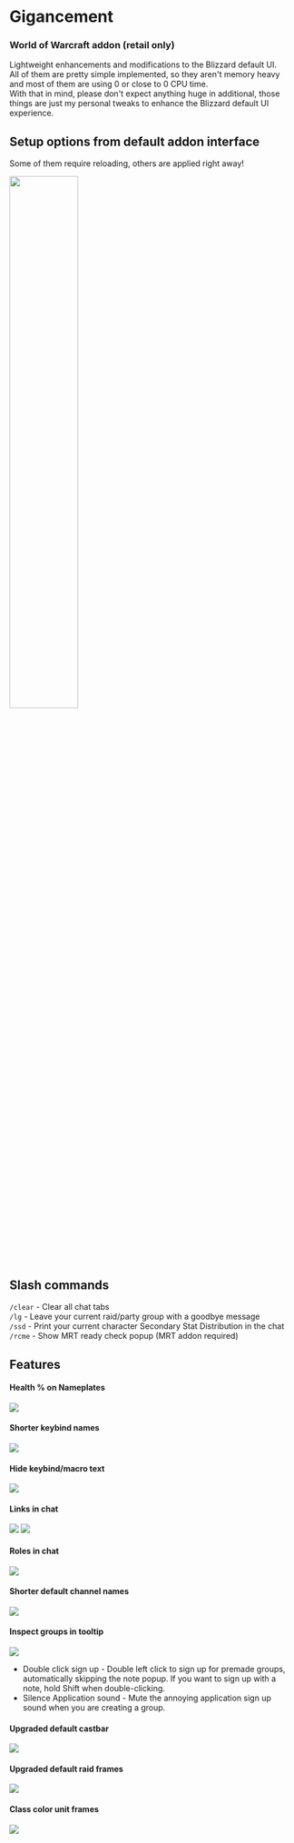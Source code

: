 # Gigancement

### World of Warcraft addon (retail only)
Lightweight enhancements and modifications to the Blizzard default UI. <br/>
All of them are pretty simple implemented, so they aren't memory heavy and most of them are using 0 or close to 0 CPU time. <br/>
With that in mind, please don't expect anything huge in additional, those things are just my personal tweaks to enhance the Blizzard default UI experience.

## Setup options from default addon interface
Some of them require reloading, others are applied right away!

<img src="https://media.forgecdn.net/attachments/739/808/ss1.png" width="49%"/>

## Slash commands
`/clear` - Clear all chat tabs <br/>
`/lg` - Leave your current raid/party group with a goodbye message <br/>
`/ssd` - Print your current character Secondary Stat Distribution in the chat <br/>
`/rcme` - Show MRT ready check popup (MRT addon required) <br/>

## Features

#### Health % on Nameplates

<img src="https://lh3.googleusercontent.com/pw/ADCreHdBdshi2gdffkR6dpRxkOntnMpHHprTIASiSr0WY1Kma_xLxPVtHIyAc0fjQEvl4AiHswN0ToF7X1_zfQ7XQnOK9g37QSlKW4L27COqBiNpbnBkqqRuSGFUdQt59jOdSbiZubEUtYUt-bdgEHitSxbcMD5pZ1vwGoBoKccK8dgvPfJhRdaWq_4FCq3swjPRFFD-eY3DjTECwH8O4-gHL3WJg6eKp9CCG4U0U5MourvULsrgOTDnqIoFz3G3QN6q9gisUufeLSXr-Kzp86eFSAD7fwfKSRP8bactrFN1TZ6eU6mxtTl6rcTPubEFwA3Xt1On3PuoLufG1B9aL9Q1g7IYlgByg2-iU1Vw7AnJXTaQNwp_PK4C6ujXlqHAAJ5qHbV8nkHgk_cEdHa1vhY3TEGIYCFoXf5ovginRI6kvUJBu4Pn7RTEX0XNzPwlP1a5e2ib17fKkUvvRabCqvByyF7kEmdL1-P_ryEqEkWutx5i-0AxBK3R3EBpq0qHLfqlsfVyXudMugPH90E3vHgUBXGxQlajg-YNEzhHvFg40DdXVfweulYO5uUO881xJjm_ldpiBWr1FuUPqJiOZKXbeL5wTsG3QREXKzPPhPaRvHbz_odZJegO3wLbBFh2RsX_tW9rCLLdWU98mYV3h6YX9MNGArxgC9Zlcckk6dNVB7BQD9vjcqoiYJs1qNxmGU4PJ5JjmxJFgQ01BByQ-P1uHd3wBGKYT4-mv6N_HvAMZesXeotyBh8I_0ZYXkRjZPiD5QUawIFqiHdMyDzLmrpi3zgmm1YNQoUy8MrFPxHYwQYK6ZWTMV7PmbxhdlKcme2zZmyMjEb2M0ITZu7TUlCk-ulHTvcfQ1i7bLccFKq3Ir5xm3VyxToRlV92GP7DfaH1nDHr3O2XoDzEg6xroCg_TRZAfw=w173-h58-s-no?authuser=0"/>

#### Shorter keybind names

<img src="https://lh3.googleusercontent.com/pw/ADCreHf-2EK9iUT3nVMyZoucV8kEqJfqcUVmfkn-LiIzshyAsh_tAQ87JsgibBk74TGF8WkOxV_RHGf055UHSYr0v3739XaccpzF_f4NEtZp2qU8bJ5hLewaMKUiabBMSPwdXG8w3vX1cT9h75jkCqoFRVCT9OsAU4AzzhqVq_KZZVoXt_w9jM86jbfWS99o8BQ7QHaZXniskAwmItCzm2rK1zAsmqTf2sPjk5t7aqts9XFSjKwwrYbQH0y9EwAgmqMooVnFfXYgq_XmoSQVA2w16_ZzW8V7OCUwT-p0_YnaAdOpdVLMf6EXsTECBjD82ayvbLQZKWZXFpUSnyI5PX5y4RNu_GULlcNIPtryFCmzzI-IpO0vrO3wmJUNaG_3hj0lVYENtEgS5AxVjKk8e-kDcqUK_bmBiN-T1m2LKHGVpTFM1EMPBv3YCH2mPI4pUZslb-pdwLy-AcXpWdj03KfcOElNR7dRiQ8EXiWsB6kWRUF6r1aBvXfcXS7Oqo07hImfi6tn4R4uFUJhbmgrohpIU6WzSzYokoNz_88fWSaw7cMoqpAWZvdSArdTg1TwlFk9vVT-lSFDa34B8fO-Al01E7zEHzPmzVxTocUgE5-GX_dShR3yVL10k2_uEj6NP5QvG3C0WoPLeTSb4DutyaP04qCSN6LkyaAz8F92bhO4AvvFWzisxgW2r9BXVkovDiMiHP4AhMZqFx9FaJJtB9WEmgvB9uoO1Gn90C8qz-se3R3Rb9NQtfx6wUMj01FCWtHonEnJBBtvyZ6r8Fi8RrtK0UK9oHObWNU5q15oiQNEREoMOkg-7aSu8-FnZr-ye1wSgPopdQj8HPLPnVODkrh357XQEWx5c-MzJ4USovBhflRWC9X6hYbkgv3rQBkGVtODpktkDqGIlxovMwuwgsDbta5LQA=w255-h84-s-no?authuser=0"/>

#### Hide keybind/macro text

<img src="https://lh3.googleusercontent.com/pw/ADCreHf-uxM4fhxi_dzPkbFO6t29-tyDQ8x0KYDXJKTdQzrofR1TGCWqmx6uqjr2saQ1p3wrqpAQ6j__99IjtXVfZCxNTnpqfH6pF5qLZW-Ycutjshgsp4XEhv1CFmiWRspQeSlIUJtQURfaq3zm_ZFj27pWbhYK6aDL81u-jfWsXM3aEH9FsOce3T9l_mA0XDVX5tyhfGTaVg5kOU-JjOFBwPPB_CZ-TgwsoPOfWJ8m5yKlyYhYXstExjVzLil0L-Z5InZ2G3WVfZGV_ZEYJiMNL0PMHOPYusNelJcHPLv0GvJZ8L84rJbAMpXusugpbk4dcR9Qrwu_SBIXwQayi-97NPMNVloYoOj-Y7GzmG9bMOmwZS-K_rIDEmu5nIP_EzgKRY3slF7lUPpexYL6uRt6qxYeMDV2ICDi19c4j1_vrFV-oxR23MeaRJkNLFfX6O4Dh4qbsX8lWVUuJFJPdJNVgaSrSTL2gCGwii1YEuG-hzKX1oRXmlL9RiTRiNz4-24mDZGcPycUzWf6c1iN0W2fcz7sNWHJgy01l1k-rlUm0UiqNfhqcjeDkhU1oxuknOEG1VZ_ChqM_daCeM1km0rmWL9YQrwjMrSVK7xBmMeoYXD5GT8c_obbcFqzjyFQy5BJ-4hfmhf4_2oMDhwTe6q3gYmgRRD5V0m4MkioXQX3j5PennNi-yE0CY9RmENabEqWMJDcKdbhXyW2UOB_e7pEmYb0ZqaCQjexIfEgaQqCqXKqya07Gx2waul_5BloMGZblNAalN8IWc6_XSHf-CoRcnoCn2D2zROZbadF-UttBc6i91XfLEJYhKXYyhjD6PJgckqPYCkjbcqETrp6PMbHvR_aV27mlxBiSj-L2hK_IxiozcIuKO0sXKRljrqLsp_45gcBLNDkpSUaE7lpNdFpB6oYAw=w256-h84-s-no?authuser=0"/>

#### Links in chat

<img src="https://lh3.googleusercontent.com/pw/ADCreHdACJusspt2XEJNbnUBLWzsl0IW6wlQ_kqXZLk3CEwc1KY6wpxfIV9cB4sPI4o0sr6HJTgcweUoP1qPci6Cehw-2twILNqYDqPVQW4_iA8EBzY4i2Mx91_ply3pj02p1wcK4t4EgXxQnpDt4UXf569OIikLYIA_d5PMZdkbskFgrg1IR-1Oq8wu1V3igeb6Grx-wH53gZxdFFmFWmwliCzXP4lHN2KFlzN73MMiYW3ELxxHLZ8VKPA-m3HvFyrnJECU1AXQyiXj-hIO_mxVSVfZ_9yf6KTed6WdVxUvcAiAugZEb2-8R1eWy0taZkHjCjOBkIsjY27cLHhCNpF2kToijQctd_itRuJ2V5I50q804za9IAf30CG_iSvUqTwmTgx-6ErV_dxRJQRfqHzctvqvlbUq95FQOQoFnJqlKRVMbBz8N8SkzBZh7Cltt98RB40jCyPF4giSKENA40a66iwKTnGHf2-wKK2uLuIK9gfotjCMSKRq1zBmAZoFqvSAyOKvVDnRbsjXRCzlB11Jv7GC8iYtuLGfTVHqRLsUnXfQlLbHNyzL-Rx9OdxdgD_3v86zp1ql4LoGaeAll27fga_qmMHNlnwHEqWb2xp9c2cdetpTpRf14u3fX30H4Okg5X-KcDKNUeaHp_P-vfIzf94ksLsoxvtdlef8t2jTpctKT0pdj21EtgPDtZ6iLVT0sLTNoh5Q4kI7hyjslSgNX-N_-lMzknjs2FdBMjzy5tWtklJUJ_cn7hD3xQ84lb5dYLm-XMI3L1tOBDXq0hn7XF7QOVquiz-44zJoBGJ1aOBEt44DcZt0zT-W9jyqEtjEC8IVTeNdnsIf4wWEAR5l4WTD4MWtAS2pvtT88EqHfVamzisRAvqt50aeGeiTR5wsLOyg5L2CdpNJ4G44qGik6XjIug=w355-h43-s-no?authuser=0"/>
<img src="https://lh3.googleusercontent.com/pw/ADCreHcYQ1XNGbFsbZvQGPjUc0ErvlNtU0JbXetCh_N9JdSRqCzdWhr4JzqUURHfItdcEFJaPbgXbU_okuSkjoMBars4u82HShK2bGqmD-olALF_7cs-LSZmKmPJmLiTfBeSPEeF71cN1iD6UxDlioXZYqIYd52deVAGakjFx_ycfV10tk_Aq33WZUraunUH6kjv9TvhJxMU_uY63gTqt8PzJdAkYL2lvsPZ6C5Iu94_RJ9Lk0sStvsjsxwUFE7HyLmXrdbV38I2aqzmZqza9IjHF-AwwW5VqAMcPAVpSdgteddH6IyxeROfhugOiTXjnSPsTf_E5Ly2iNDiwLNcxEydZumQCvg3V537RHvky08maXmIxUDmJ11o4CNjPIOJKYjAYyZNa3SbUZSzrkPUGRkWZl_wBS8T4HZLXVzJYalbI2nfJwBpvfbYQCm3yJu5ZKeYLb24YcqsK-DcrKyKAsiGI86adZHkMJ1jImXIuKQrXfHIAe-Zb7k_gjaP0nJxVx6CqPcxldXhcBIOVLxISfNc4SVhw9TzQNqiWSmHV2rseE3YFULW-8Lvg7FffgY0I3_4qmycjT7-A8wYQM_6EdFWrlnK9-42tUDevtVyIz3XkpNwv_MY1ckhYkO0Bc3aryGRRR2uZ-rYQeJLtQzHVWQTNeHJbiUeZ2wnwEmD1H767MTnxW8xoPpYhCwgtC0g6IV-hnmMWvWeKZcMnDyqV1seT0PKp3Pz3j8MulIlyZ83kTAVwCfxzmaCnM7zVTWDKXYjYR193F4ohH-ZIwFY0oCNfwhaNZTrgt5P5S6Z97ZZ836DXLd4zig21e6_Dsfx-jzQ7OeiP_KN_Y_uOAPsizXXTd5ye7p8eX9d6htyTDNeIcYgS2Xjf9T8j_VVmJ-hGZwzfdReCki_yLb0nhX87caaoeVQ9Q=w281-h92-s-no?authuser=0"/>

#### Roles in chat

<img src="https://lh3.googleusercontent.com/pw/ADCreHcW6ShhmviNH3pGL3R8eU-mmU1xHK-8pGHdMz3rH3ntfs3RtZhtFVkgN5P-dp4hQc-fmFAdNlPp7nzzCwLE1hGKHSxC38M94Kt7g_YrdEGLgKE9ezLJDuZblQyh2bd6FCSQ31gVOCvyZvgJYB96OLkgMruawRK75PYwKEA1GLRjNBAaEcek8pKw6pH4_skyqf2eOjyEAW5RvCAU6OqwtKmSskQkSELFa5P2DXJWQIFeqUSdetrmyhjKRKg1vrsn-t0SE-DvoqVS1c4MFy5lcW24FHuCvM2xflnFho9Hh2-QKE2OdQlC9CSN1T8nmKewAfaQinVNj6A-VuTItiedjpyBgp3gyrhlxEX2miYy4KFtVxiW184yw0BCCS4SjyJTLwiC12xIphPi6BMjsFFLlLfnLFZl3OQa8a0V3YIFT50ITzkYTpu1aQz5kh71HqHvnLxqNG-jBGbRMU25UfYcj2XoQzIQogEd6FkCMGpnoPBfiLenlOBy6cOqU-CJcTqQLVB9s6faPTwbw4FZ34qogfTbwzoXD9-dqnmBJXd7zoPIUxwYFStUc_sjisFLrBiemlIXeZGbraVSZLOpzmWaSP7meLlZscff5QBgC0se6G6EDNDqISCAm5kou1mgqvFD34h1Q1ZtL0rlLyLHxPMhk_IjEcpykLimIQT1ZXLt6fw1xwQhD4EyPi01-88DStGkzjr9KpiUpKtV94S-8CIsi6apaLL-t1YjLFektWUFGPRLXcR0Hf2O_6ZpduTWO7rm3_SlTa34-Mwr5V5S6PVS7Q9gufUto8_TVkzTajYEq0z28uuUMkl32XpvPxIbSFF5zS1o3Q-_7CL3Nt-m3cFWIouUg1Q0z74VFG0jRWkw2QFPSOEJyEiY3Edr6yH304yJ8xGyDp-i3n3hFV7WstVrDxRGPA=w189-h28-s-no?authuser=0"/>

#### Shorter default channel names

<img src="https://lh3.googleusercontent.com/pw/ADCreHeoaIAFMDekPgyNh_ZvKrdmXK4EFEVYiKSRxyEmTXCCVyH3FNpHza0UPN_odQYEMaTBbWjFBajmTVwfZQcT5VvZCu0C-nlLPXPLDl0hJ-DnP1qr63QCaXNzekN5cVrxDw16u_McF_s68FigpPfbq1br5kWyzMCEswcs702d6v4q52IfgljChUq9eMtQji_RJiwZah0iXHTJQTncw2OU42ZbGJ12Y0-93dpIRuCCH5g7FjlveHqWN861hmMA0T4uz-umcn-9S1XmqZILb2THZ6HibafMcr9S0bB1spc3QkO6bBP5-mvyxaUrLjei7P_uODeStH03lN8k0JqsFRSMbQ1FlzbROC5xj8UY4yriO4LAXlHDr7V2r9OVcDfUffhMbzBhwkCNmsBTku5ikk8_J-55BRDsdouty9HGHlKdsaOo-HXv0v-Y9soz8IoxPZ2UQ1LfV__pCtpnLU4DS5ePS3LEi5DRZSnX6QoAeXWKSvwMhQMX0AmDBGql3qbYOYlIQUqrnI_Xl-ZCyTF0s9_zogg9BsFIIZWhebG25xkfn2E17MGm-OZDFntj-Gg8oECziZQL9QhCqg5fhaTI6vYv-1lK_MBLBZbNj0mgZFxPNNjxvdnpyu56eXCrDYW44SUvR0hBl0bsY3EIfqCc9vHuPlit-bnfJXasHS7m9puJH1tOt4ekMHdgqjYcyTVOW8bo3B4DJz11sUD2V1i0fKBmRa0fWcEX-fj0HSZY-hX88Wz2P6k5qA4aGtLgKZFGDsGsxpGL1bdEPxJi80y2IUITtWxnJjaruEtk-EEhAyxpKuTCpFkaLRXpVS6GYjcCQtnHs43Spup2yr21UJJ-3WE5ayf62T4H_pmE2G-aQeCjFKZz8LnNY8H06PkhpHWPyWg3JjgdrXvlCI7dxhEBSA5VKg4DFQ=w158-h32-s-no?authuser=0"/>

#### Inspect groups in tooltip

<img src="https://lh3.googleusercontent.com/pw/ADCreHfjV_S4q9auvQn06Kbsrd27eCzMck04v6DIXJumsHXkJ9ER21XXPINssLyThpeleZ4ZLNAq9t3oa_1ZwoZzfkw2tHpT6R_GE7lcfwsAI3Alq05rizt9Fbtjbo3KTFahKmAfmE-ekm5gyApWAZsGCurrT5qPgQScPQJ7ScLWeu2mh2PyfJ_0urZS1reQnHvLdtBBP-KQsb_5pU5vdLVTGn43JMLjQtIUbysF1bG1ffiaimFD1T54FInNBZXctz_n7h77ZfpM1_z5WmOI5wqDZAavUv_agrH35hRFHJLkJ5e4KqFfls0f46hrjhrUGq2sjyA4nvpACV2Gc6pHoOE_KGJsRFG9UgAXwy1NfQcph-kGcgLK-1E-L5znJOQv1nJR4G4Q6zrZWgT7RWSqr5bWyYOS-Gke7aN9FmJudXORss834Lb6IjC-ax0l910xOzIDb6JzKtn1zIxSqkQE4nDY6DKKdoVBSSgUDYhLq-oHIr3Q-yNDW3txv2vl0BfpE97RdMmsqQ0WMInsT4XI7vJKuDTrSU6f_kFX7AcntBSR2iWxJIXik2WEjTU1exQAan-n5XEiuow4FCG44Ox1_zLheKJz_CoR1QGA9DqL5QqU4mRv1_6tIgWl2dC6NIB3_maJqNdKFxDSgZqvDj6lPOl5nug9dbGwL-s9gmeEH82ZjO9-alp4QOST9CUbS9-4D8H6kt4xhUXcBhXzWXf6Rij3G9_myLTBfHUBuGRTFCgdePc-oQqeJYMhF_WPgp-yfK2zdx4x2N1GcYLmOabxD36aytPpigHAcGYJZ2sixZ5g5R8OSM2DGqUS69eAYBSX_tW4TUTKRHXhVxqutiZhuwpJGQp9Wspa7RLwWay63aCYgbXCriWkG4i2eSKmg20tJKDth8HCYh9o-8t7M9DJszX9Zry52w=w525-h239-s-no?authuser=0"/>

- Double click sign up - Double left click to sign up for premade groups, automatically skipping the note popup. If you want to sign up with a note, hold Shift when double-clicking.
- Silence Application sound - Mute the annoying application sign up sound when you are creating a group.

#### Upgraded default castbar

<img src="https://lh3.googleusercontent.com/pw/ADCreHc50B1J3iwXTjNTBOZ9E2dL5T0E-FaBbVT1UueUu5r_a_u1lOQwqQWF38uEUBN2qhkjDVqP-zX0YWQDfI5jym37xuk5NJY068xFfnXhTFugqU3JFk4KLnj2Gre4RpXyiZIRid-ZlSm6FCzNNYG6r4PHc6QpWGqJHUyf3A0_E32cvsWamRbpmCJnYLBP0s5K0g1GWc83UO54KL7gdYP7fbDaPDnvBjODdudnKbZE03Oxyfo00AdDCsLKAOgsrePJJlixl8ZeNAy2YG5T3T_HemopSurb_qnv53jnOpqHyQDghpyuq4mQH5VTYKYgywSEN8d5z79oCWDzlBxb5jJbFbd_OpWeXbd94bFoDxej7Z4zJPFvMHpLE7AfoKW3dfu44JLH4qfjyTRck-ohyL2j-5SA-55H3qBncJLwF6gB5nDyKOUvJeFFpn5cOVFLHRi3grdby4OX0t9ncvNolEK25g7e2ZO12_PjlVGYxmMBZzYOoaHyEwpcYtx4UzjAjytepQNRPSKdWpODEFs5Wn86VwSwcl3bEy56gG7b3YCpBeppwMul8SBZrgJmRO_d9MV4jcLsYjNlRLOcxrSix6yymxp4F7SYQ6cPlyht0Fo-zAmToG9rGzjDVDYI6ZydZTb9_o07TUBoSiVPgv9QQW6i4vSTFYRR3PkrV6F1NTB0UmsB6yMzdFroPqRDvFS8M0nJSGSvzShcl_fDoNJXHvFYyPBo0N0ZIlJbfONCaVyqLL0f1SGjicjs9PDMuGTe6WGCl30kcMZ3SogXYgkVBBT_SQsvzH35Gju6OepCRFwiGzO-xLi6aHzLKdqv4bm-5hW_vivkYOsZj6vKRGoIhQvxx69rTE_mku_ERNsQq_6pywpAYR8pWjMumS50j_IJDLUOPxAj-9MPpl_AyhbzauaSAQGZGQ=w239-h41-s-no?authuser=0"/>

#### Upgraded default raid frames

<img src="https://lh3.googleusercontent.com/pw/ADCreHfT3MztdDSmEeMiSoRskVSUm1YyJiB-WExAyEd8HQLi_IJ3BHbbs8K5bYu5HP3ePtSPQFNkYxvlx3LFvbUuwq3pvirvAfq6nfDfVDrgfeMz6_shlnC3OiWDmkEChx60uab6dMqtVNuMRZgV_GvH4iYCnYCvByigw33XkXKa2HeVE68M3yUP7a4B8Wjwf7Z9TeuddneZsNWMHSJlhb_Kvo_2p_fgg5MqPOMpuA7ttChGP_Agg3zggnAeEKW5d9bxtds1zBHfas6_--XKdRBLBrcDtNsZpafJ0I15sMAn30TtgRQUyTD-LBaPhekw0H_HKCY6-qeYTbN5S6amJnpjx8LM3EhzIQnef-XR3g6qtEw4Uo_aD8P9ACwgUImZeGtHSj3auLFbyWgev_kZBqBR334th-VREgSuEGNJgjvIh-TnLAsFpcDRfJ_gtKAZyQOUZFQU-xM01OZ8zKkRBJ4nZw0aMeYf4fXnrGWMznQr5OAJH6Zr8G21PK2fOQFdgZvAmF8t1mJPZpRus1BBApmVgiF-dAi_3hbKNAvgJXHj15qFumwuKgzroS-JpVskNDTX8X16ozRyJfCRmY4HPgIUp2nKjy7vkzs8iMMUwZvmiqUWUlj5Q6KuxdTRWzSudWptnaUClZYpEIr-hfdtf1Ekb6l2zxaoxA8F52bughZAhQNAqyzmo1KpqitdTTA7B5qAw49IBQ2Ba-LuHGG2_cIxcoCS2Q--Ph5y-blmqVgi2UvoT3MGJ0tBF17ibFQJYmQfSJKcqOfetai1Qv0Pgq1HiGem8PThEkOfmJO_wBj32423Uq5GYkMZE_QOLWni9f5kknxa02TwPif5BlbOr89d_qw55Jpu8RqsPbIqr_l7VKnucz5TZ8-77szJSlKw0tlkL1t_GYTipjJBWEMZeEmvujLSyQ=w106-h65-s-no?authuser=0"/>

#### Class color unit frames

<img src="https://lh3.googleusercontent.com/pw/ADCreHeuLKot7ZZ8kX8JlKT0Stx8PKWWI-9gSyhzEKWY9dwi-bkJdz8esku6mVYSytZgVrAPy19X606FO4ZwEakCxBmdt0ppgLJnhNzCAIRLxTWc5v8eRc_b-_vWF6yU1TlXZN6Dj35PTO0-HmCFIelnEmwGi_cYLS2wCLQ27irLgju2lGEXVpiVKV5O9j1sWUDCc2ZW_kbTRR7DUtLQpvwA5RBL5mzoy7o5bEuZS1jn_Ov6o3W1ABdATOXbYI-5mgbSxgJf5_cS252yDqXUFFk484P0EvksH0IyLK_MhRw9kUl0gMbc4yrfTWHAF0WYSb36gyV4YgY2s3NdGLMDMhakYoPHFDoRI-1PQsABVQetzKQytgzmqPfwKbnbtIlqf2xewvhvNSQATI04G0U__mBFO3auE9Ji_ZMJtngbf2rz350_SHO9yS0FAXv9FieITVSWLsLZlPv2UDEFwQbrLzREBmDJhNQNIZi8rraDWXq2XJrLMkPfOJ_8lOyVATHcRY2wxvHX1xpGVLErIMfdb5l4qdeI2vYt1Bp_cqiTeIqTxYRk7kxrmocm3WipN2y5IbGoR69qxgJOT4k4HKYBmKsc5URpmazoHGULbibsA3byJa_JPBP7sfC0gL-l2E6uvimfNcDR_6gm86F09FBUYgIKZAOCaxLGomhZ8ZNuC8SuReK_4EszdglwlIWcQWTjHoZTJb-XwnI8dmxHRBxp_PaYB0z2XWVO8YYkJaRdXPe5hUxEse2PUfHWbMDKBwcMYNgByjTzgZd8Uv5q9sWW7SQo_ez25_zYBE7Gp-WJGTGuynS_F7IhAo7c9VoDYGLXcy_qaDfjfvetFV8miMKt7GHStEDLqQlhyfOMzh7_F9n6DtRQG3r-o22y31ekP73EeN7i-PWAZHhEHZY8mV-oCWAB0E5RHA=w186-h205-s-no?authuser=0"/>
